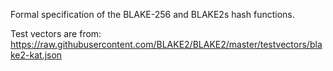 Formal specification of the BLAKE-256 and BLAKE2s hash functions.

Test vectors are from:
https://raw.githubusercontent.com/BLAKE2/BLAKE2/master/testvectors/blake2-kat.json
